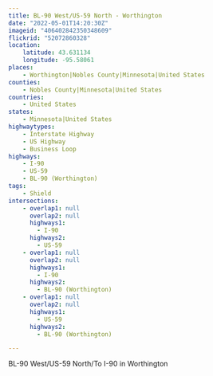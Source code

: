 ```yaml
---
title: BL-90 West/US-59 North - Worthington
date: "2022-05-01T14:20:30Z"
imageid: "406402842350348609"
flickrid: "52072860328"
location:
    latitude: 43.631134
    longitude: -95.58061
places:
    - Worthington|Nobles County|Minnesota|United States
counties:
    - Nobles County|Minnesota|United States
countries:
    - United States
states:
    - Minnesota|United States
highwaytypes:
    - Interstate Highway
    - US Highway
    - Business Loop
highways:
    - I-90
    - US-59
    - BL-90 (Worthington)
tags:
    - Shield
intersections:
    - overlap1: null
      overlap2: null
      highways1:
        - I-90
      highways2:
        - US-59
    - overlap1: null
      overlap2: null
      highways1:
        - I-90
      highways2:
        - BL-90 (Worthington)
    - overlap1: null
      overlap2: null
      highways1:
        - US-59
      highways2:
        - BL-90 (Worthington)

---
```

BL-90 West/US-59 North/To I-90 in Worthington